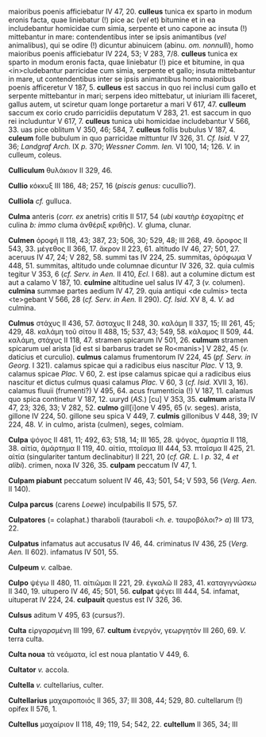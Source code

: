maioribus poenis afficiebatur IV 47, 20. **culleus** tunica ex sparto in
modum eronis facta, quae liniebatur (!) pice ac (*vel* et) bitumine et
in ea includebantur homicidae cum simia, serpente et uno capone ac
insuta (!) mittebantur in mare: contendentibus inter se ipsis
animantibus (*vel* animalibus), qui se odire (!) dicuntur abinuicem
(abinu. *om. nonnulli*), homo maioribus poenis afficiebatur IV 224, 53;
V 283, 7/8. **culleus** tunica ex sparto in modum eronis facta, quae
liniebatur (!) pice et bitumine, in qua \<in\>cludebantur parricidae cum
simia, serpente et gallo; insuta mittebantur in mare, ut contendentibus
inter se ipsis animantibus homo maioribus poenis afficeretur V 187, 5.
**culleus** est saccus in quo rei inclusi cum gallo et serpente
mittebantur in mari; serpens ideo mittebatur, ut iniuriam illi faceret,
gallus autem, ut sciretur quam longe portaretur a mari V 617, 47.
**culleum** saccum ex corio crudo parricidiis deputatum V 283, 21. est
saccum in quo rei includuntur V 617, 7. **culleus** tunica ubi homicidae
includebantur V 566, 33. uas pice oblitum V 350, 46; 584, 7. **culleus**
follis bubulus V 187, 4. **culeum** folle bubulum in quo parricidae
mittuntur IV 326, 31. *Cf. Isid.* V 27, 36; *Landgraf Arch.* IX *p.*
370; *Wessner Comm. Ien.* VI 100, 14; 126. *V.* in culleum, coleus.

**Culliculum** θυλάκιον II 329, 46.

**Cullio** κόκκυξ III 186, 48; 257, 16 (*piscis genus:* cucullio?).

**Culliola** *cf.* gulluca.

**Culma** anteris (*corr. ex* anetris) critis II 517, 54 (*ubi* καυτὴρ
ἐσχαρίτης *et* culina *b: immo* cluma ἀνθέριξ κριθῆς). *V.* gluma,
clunar.

**Culmen** ὀροφή II 118, 43; 387, 23; 506, 30; 529, 48; III 268, 49.
ὄροφος II 543, 33. μέγεθος II 366, 17. ἄκρον II 223, 61. altitudo IV 46,
27; 501, 27. aceruus IV 47, 24; V 282, 58. summi tas IV 224, 25.
summitas, ὀρόφωμα V 448, 51. summitas, altitudo unde columnae dicuntur
IV 326, 32. quia culmis tegitur V 353, 6 (*cf. Serv. in Aen.* II 410,
*Ecl.* I 68). aut a columine dictum est aut a calamo V 187, 10.
**culmine** altitudine uel salus IV 47, 3 (*v.* columen). **culmina**
summae partes aedium IV 47, 29. quia antiqui \<de culmis\> tecta
\<te\>gebant V 566, 28 (*cf. Serv. in Aen.* II 290). *Cf. Isid.* XV 8,
4. *V.* ad culmina.

**Culmus** στάχυς II 436, 57. ἄσταχυς II 248, 30. καλάμη II 337, 15; III
261, 45; 429, 48. καλάμη τοῦ σίτου II 488, 15; 537, 43; 549, 58. κάλαμος
II 509, 44. καλάμη, στάχυς II 118, 47. stramen spicarum IV 501, 26.
**culmum** stramen spicarum uel arista [id est si barbarus tradet se
Ro\<manis\>] V 282, 45 (*v.* daticius et curculio). **culmus** calamus
frumentorum IV 224, 45 (*pf. Serv. in Georg.* I 321). calamus spicae
qui a radicibus eius nascitur *Plac.* V 13, 9. calamus spicae *Plac.* V
60, 2. est ipse calamus spicae qui a radicibus eius nascitur et dictus
culmus quasi calamus *Plac.* V 60, 3 (*cf. Isid.* XVII 3, 16). calamus
fluuii (frumenti?) V 495, 64. acus frumenticia (!) V 187, 11. calamus
quo spica continetur V 187, 12. uuryd (*AS.*) [cu] V 353, 35.
**culmum** arista IV 47, 23; 326, 33; V 282, 52. **culmo** gill[i]one
V 495, 65 (*v.* seges). arista, gillone IV 224, 50. gillone seu spica V
449, 7. **culmis** gillonibus V 448, 39; IV 224, 48. *V.* in culmo,
arista (culmen), seges, colmiam.

**Culpa** ψόγος II 481, 11; 492, 63; 518, 14; III 165, 28. ψόγος,
ἁμαρτία II 118, 38. αἰτία, ἁμάρτημα II 119, 40. αἰτία, πταῖσμα III 444,
53. πταῖσμα II 425, 21. αἰτία (singulariter tantum declinabitur) II 221,
20 (*cf. GR. L.* I *p.* 32, 4 *et alibi*). crimen, noxa IV 326, 35.
**cul­pam** peccatum IV 47, 1.

**Culpam piabunt** peccatum soluent IV 46, 43; 501, 54; V 593, 56
(*Verg. Aen.* II 140).

**Culpa parcus** (carens *Loewe*) inculpabilis II 575, 57.

**Culpatores** (= colaphat.) tharaboli (tauraboli \<*h. e.*
ταυροβόλοι?\> *a*) III 173, 22.

**Culpatus** infamatus aut accusatus IV 46, 44. criminatus IV 436, 25
(*Verg. Aen.* II 602). infamatus IV 501, 55.

**Culpeum** *v.* calbae.

**Culpo** ψέγω II 480, 11. αἰτιῶμαι II 221, 29. ἐγκαλῶ II 283, 41.
καταγιγνώσκω II 340, 19. uitupero IV 46, 45; 501, 56. **culpat** ψέγει
III 444, 54. infamat, uituperat IV 224, 24. **culpauit** questus est IV
326, 36.

**Culsus** aditum V 495, 63 (cursus?).

**Culta** εἰργαρσμένη III 199, 67. **cul­tum** ἐνεργόν, γεωργητόν III
260, 69. *V.* terra culta.

**Culta noua** τὰ νεάματα, icl est noua pIantatio V 449, 6.

**Cultator** *v.* accola.

**Cultella** *v.* cultellarius, culter.

**Cultellarius** μαχαιροποιός II 365, 37; III 308, 44; 529, 80.
cultellarum (!) opifex II 576, 1.

**Cultellus** μαχαίριον II 118, 49; 119, 54; 542, 22. **cultellum** II
365, 34; III
